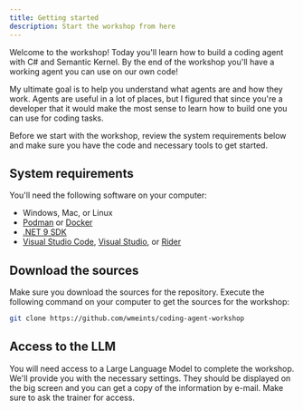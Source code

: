 ```yaml
---
title: Getting started
description: Start the workshop from here
---
```


Welcome to the workshop! Today you'll learn how to build a coding agent with C#
and Semantic Kernel. By the end of the workshop you'll have a working agent
you can use on our own code!

My ultimate goal is to help you understand what agents are and how they work. 
Agents are useful in a lot of places, but I figured that since you're a developer
that it would make the most sense to learn how to build one you can use for
coding tasks.

Before we start with the workshop, review the system requirements below and make
sure you have the code and necessary tools to get started.

## System requirements

You'll need the following software on your computer:

- Windows, Mac, or Linux
- [Podman](https://podman.io) or [Docker](https://www.docker.com/products/docker-desktop/)
- [.NET 9 SDK](https://dot.net)
- [Visual Studio Code](https://code.visualstudio.com/), [Visual Studio](https://visualstudio.microsoft.com/), or [Rider](https://www.jetbrains.com/rider/)

## Download the sources

Make sure you download the sources for the repository. Execute the following
command on your computer to get the sources for the workshop:

```bash
git clone https://github.com/wmeints/coding-agent-workshop
```

## Access to the LLM

You will need access to a Large Language Model to complete the workshop.
We'll provide you with the necessary settings. They should be displayed on the
big screen and you can get a copy of the information by e-mail. Make sure to
ask the trainer for access.